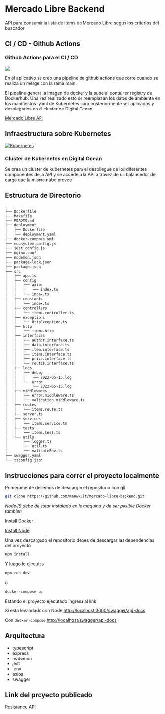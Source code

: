 # Mercado Libre Backend

API para consumir la lista de items de Mercado Libre segun los criterios del buscador

## CI / CD - Github Actions

### Github Actions para el CI / CD

![](https://miro.medium.com/max/3404/1*k99_arb0x9B7LI4I5hhCPw.png)

En el aplicativo se creo una pipeline de github actions que corre cuando se realiza un merge con la rama main.

El pipeline genera la imagen de docker y la sube al container registry de Dockerhub. Una vez realizado esto se reemplazan los datos de ambiente en los manifiestos .yaml de Kubernetes para posteriormente ser aplicados y desplegados en el cluster de Digital Ocean.

[Mercado Libre API](http://143.244.202.236/swagger/index.html)

## Infraestructura sobre Kubernetes

[![Kubernetes](https://cdn.filestackcontent.com/RlUuJIVESsOwxSF6qcD9?auto=compress,format)](http://143.244.202.236/swagger/index.html)

### Cluster de Kubernetes en Digital Ocean

Se crea un cluster de kubernetes para el despliegue de los diferentes componentes de la API y se accede a la API a travez de un balancedor de carga que la misma nube provee

## Estructura de Directorio

```bash
.
├── Dockerfile
├── Makefile
├── README.md
├── deployment
│   ├── Dockerfile
│   └── deployment.yaml
├── docker-compose.yml
├── ecosystem.config.js
├── jest.config.js
├── nginx.conf
├── nodemon.json
├── package-lock.json
├── package.json
├── src
│   ├── app.ts
│   ├── config
│   │   ├── axios
│   │   │   └── index.ts
│   │   └── index.ts
│   ├── constants
│   │   └── index.ts
│   ├── controllers
│   │   └── items.controller.ts
│   ├── exceptions
│   │   └── HttpException.ts
│   ├── http
│   │   └── items.http
│   ├── interfaces
│   │   ├── author.interface.ts
│   │   ├── data.interface.ts
│   │   ├── item.interface.ts
│   │   ├── items.interface.ts
│   │   ├── price.interface.ts
│   │   └── routes.interface.ts
│   ├── logs
│   │   ├── debug
│   │   │   └── 2022-05-15.log
│   │   └── error
│   │       └── 2022-05-15.log
│   ├── middlewares
│   │   ├── error.middleware.ts
│   │   └── validation.middleware.ts
│   ├── routes
│   │   └── items.route.ts
│   ├── server.ts
│   ├── services
│   │   └── items.service.ts
│   ├── tests
│   │   └── items.test.ts
│   └── utils
│       ├── logger.ts
│       ├── util.ts
│       └── validateEnv.ts
├── swagger.yaml
└── tsconfig.json
```

## Instrucciones para correr el proyecto localmente

Primeramente debemos de descargar el repositorio con git

```bash
git clone https://github.com/manwkult/mercado-libre-backend.git
```

_NodeJS debe de estar instalado en la maquina y de ser posible Docker tambien_

[Install Docker](https://www.docker.com/products/docker-desktop/)

[Install Node](https://nodejs.org/es/download/)

Una vez descargado el repositorio debes de descargar las dependencias del proyecto

```bash
npm install
```

Y luego lo ejecutas

```bash
npm run dev
```
o
```bash
docker-compose up
```

Estando el proyecto ejecutado ingresa al link

Si esta levandado con Node [http://localhost:3000/swagger/api-docs](http://localhost:3000/swagger/api-docs)

Con `docker-compose` [http://localhost/swagger/api-docs](http://localhost/swagger/api-docs)


## Arquitectura

 - typescript
 - express
 - nodemon
 - jest
 - .env
 - axios
 - swagger

## Link del proyecto publicado

[Resistance API](http://143.244.202.236/swagger/index.html)